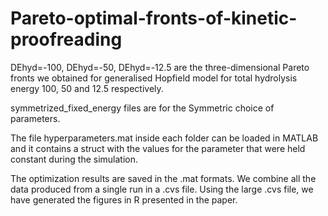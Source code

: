 # Pareto-optimal-fronts-of-kinetic-proofreading

DEhyd=-100, DEhyd=-50, DEhyd=-12.5 are the three-dimensional Pareto fronts we obtained for generalised Hopfield model for total hydrolysis energy 100, 50 and 12.5 respectively. 

symmetrized_fixed_energy  files are for the Symmetric choice of parameters.

The file hyperparameters.mat inside each folder can be loaded in MATLAB and it contains a struct with the values for the parameter that were held constant during the
simulation.

The optimization results are saved in the .mat formats.  We combine all the data produced from a single run in a .cvs file. Using the large .cvs file, we have generated the figures in R presented in the paper.
